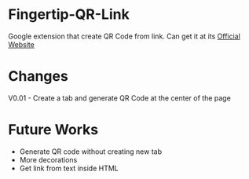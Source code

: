 Fingertip-QR-Link
=================

Google extension that create QR Code from link. Can get it at its [Official Website](https://chrome.google.com/webstore/detail/kmljcpbojecfeljodfbecbkakhpdnomd)

Changes
=======
V0.01 - Create a tab and generate QR Code at the center of the page

Future Works
============
- Generate QR code without creating new tab
- More decorations
- Get link from text inside HTML
